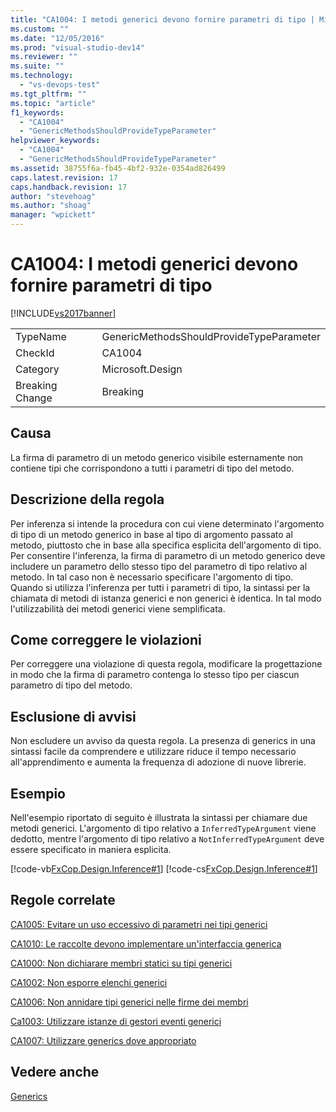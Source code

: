 ```yaml
---
title: "CA1004: I metodi generici devono fornire parametri di tipo | Microsoft Docs"
ms.custom: ""
ms.date: "12/05/2016"
ms.prod: "visual-studio-dev14"
ms.reviewer: ""
ms.suite: ""
ms.technology: 
  - "vs-devops-test"
ms.tgt_pltfrm: ""
ms.topic: "article"
f1_keywords: 
  - "CA1004"
  - "GenericMethodsShouldProvideTypeParameter"
helpviewer_keywords: 
  - "CA1004"
  - "GenericMethodsShouldProvideTypeParameter"
ms.assetid: 38755f6a-fb45-4bf2-932e-0354ad826499
caps.latest.revision: 17
caps.handback.revision: 17
author: "stevehoag"
ms.author: "shoag"
manager: "wpickett"
---
```

# CA1004: I metodi generici devono fornire parametri di tipo
[!INCLUDE[vs2017banner](../code-quality/includes/vs2017banner.md)]

|||  
|-|-|  
|TypeName|GenericMethodsShouldProvideTypeParameter|  
|CheckId|CA1004|  
|Category|Microsoft.Design|  
|Breaking Change|Breaking|  
  
## Causa  
 La firma di parametro di un metodo generico visibile esternamente non contiene tipi che corrispondono a tutti i parametri di tipo del metodo.  
  
## Descrizione della regola  
 Per inferenza si intende la procedura con cui viene determinato l'argomento di tipo di un metodo generico in base al tipo di argomento passato al metodo, piuttosto che in base alla specifica esplicita dell'argomento di tipo.  Per consentire l'inferenza, la firma di parametro di un metodo generico deve includere un parametro dello stesso tipo del parametro di tipo relativo al metodo.  In tal caso non è necessario specificare l'argomento di tipo.  Quando si utilizza l'inferenza per tutti i parametri di tipo, la sintassi per la chiamata di metodi di istanza generici e non generici è identica.  In tal modo l'utilizzabilità dei metodi generici viene semplificata.  
  
## Come correggere le violazioni  
 Per correggere una violazione di questa regola, modificare la progettazione in modo che la firma di parametro contenga lo stesso tipo per ciascun parametro di tipo del metodo.  
  
## Esclusione di avvisi  
 Non escludere un avviso da questa regola.  La presenza di generics in una sintassi facile da comprendere e utilizzare riduce il tempo necessario all'apprendimento e aumenta la frequenza di adozione di nuove librerie.  
  
## Esempio  
 Nell'esempio riportato di seguito è illustrata la sintassi per chiamare due metodi generici.  L'argomento di tipo relativo a `InferredTypeArgument` viene dedotto, mentre l'argomento di tipo relativo a `NotInferredTypeArgument` deve essere specificato in maniera esplicita.  
  
 [!code-vb[FxCop.Design.Inference#1](../code-quality/codesnippet/VisualBasic/ca1004-generic-methods-should-provide-type-parameter_1.vb)]
 [!code-cs[FxCop.Design.Inference#1](../code-quality/codesnippet/CSharp/ca1004-generic-methods-should-provide-type-parameter_1.cs)]  
  
## Regole correlate  
 [CA1005: Evitare un uso eccessivo di parametri nei tipi generici](../code-quality/ca1005-avoid-excessive-parameters-on-generic-types.md)  
  
 [CA1010: Le raccolte devono implementare un'interfaccia generica](../code-quality/ca1010-collections-should-implement-generic-interface.md)  
  
 [CA1000: Non dichiarare membri statici su tipi generici](../code-quality/ca1000-do-not-declare-static-members-on-generic-types.md)  
  
 [CA1002: Non esporre elenchi generici](../code-quality/ca1002-do-not-expose-generic-lists.md)  
  
 [CA1006: Non annidare tipi generici nelle firme dei membri](../code-quality/ca1006-do-not-nest-generic-types-in-member-signatures.md)  
  
 [Ca1003: Utilizzare istanze di gestori eventi generici](../code-quality/ca1003-use-generic-event-handler-instances.md)  
  
 [CA1007: Utilizzare generics dove appropriato](../code-quality/ca1007-use-generics-where-appropriate.md)  
  
## Vedere anche  
 [Generics](/dotnet/csharp/programming-guide/generics/index)